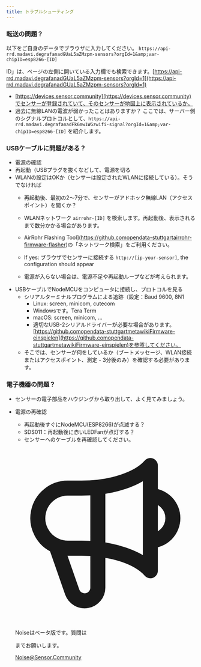 ```yaml
---
title: トラブルシューティング
---
```


### 転送の問題？
以下をご自身のデータでブラウザに入力してください。
`https://api-rrd.madavi.degrafanadGUaL5aZMzpm-sensors?orgId=1&amp;var-chipID=esp8266-[ID]`

ID」は、ページの左側に開いている入力欄でも検索できます。[https://api-rrd.madavi.degrafanadGUaL5aZMzpm-sensors?orgId=1](https://api-rrd.madavi.degrafanadGUaL5aZMzpm-sensors?orgId=1)

* [https://devices.sensor.community](https://devices.sensor.community)でセンサーが登録されていて、そのセンサーが地図上に表示されているか。
* 過去に無線LANの電波が弱かったことはありますか？
  ここでは、サーバー側のシグナルプロトコルとして、`https://api-rrd.madavi.degrafanadFk6mw1WGzwifi-signal?orgId=1&amp;var-chipID=esp8266-[ID]` を紹介します。

### USBケーブルに問題がある？
* 電源の確認
* 再起動（USBプラグを抜くなどして、電源を切る
* WLANの設定はOKか（センサーは設定されたWLANに接続している）。そうでなければ
  * 再起動後、最初の2～7分で、センサーがアドホック無線LAN（アクセスポイント）を開くか？
  * WLANネットワーク `airrohr-[ID]` を検索します。再起動後、表示されるまで数分かかる場合があります。

  * AirRohr Flashing Tool](https://github.comopendata-stuttgartairrohr-firmware-flasher)の「ネットワーク検索」をご利用ください。
  * If yes: ブラウザでセンサーに接続する `http://[ip-your-sensor]`, the configuration should appear
  * 電源が入らない場合は、電源不足や再起動ループなどが考えられます。
* USBケーブルでNodeMCUをコンピュータに接続し、プロトコルを見る
  * シリアルターミナルプログラムによる追跡（設定：Baud 9600, 8N1
    * Linux: screen, minicom, cutecom
    * Windowsです。Tera Term
    * macOS: screen, minicom, ...
    * 適切なUSB-2シリアルドライバーが必要な場合があります。[https://github.comopendata-stuttgartmetawikiFirmware-einspielen](https://github.comopendata-stuttgartmetawikiFirmware-einspielen)を参照してください。
  * そこでは、センサーが何をしているか（ブートメッセージ、WLAN接続またはアクセスポイント、測定 - 3分後のみ）を確認する必要があります。

### 電子機器の問題？
* センサーの電子部品をハウジングから取り出して、よく見てみましょう。
* 電源の再確認
    * 再起動後すぐにNodeMCU(ESP8266)が点滅する？
    * SDS011：再起動後に赤いLEDFanが点灯する？
    * センサーへのケーブルを再確認してください。

  <div class="max-w-screen-xl mx-auto pb-5">
      <div class="p-2 rounded-lg bg-indigo-100 shadow-lg sm:p-3">
      <div class="flex items-center">
            <span class="p-2 rounded-lg bg-indigo-500">
              <svg class="h-8 w-8 text-white" fill="none" viewBox="0 0 24 24" stroke="currentColor">
                <path stroke-linecap="round" stroke-linejoin="round" stroke-width="2" d="M11 5.882V19.24a1.76 1.76 0 01-3.417.592l-2.147-6.15M18 13a3 3 0 100-6M5.436 13.683A4.001 4.001 0 017 6h1.832c4.1 0 7.625-1.234 9.168-3v14c-1.543-1.766-5.067-3-9.168-3H7a3.988 3.988 0 01-1.564-.317z" />
              </svg>
            </span>
        <div class="flex flex-wrap">
          <div class="flex-wrap flex">
            <p class="pt-1 text-indigo-700 font-medium">
                Noiseはベータ版です。質問は<p>までお願いします。</p>
          <a href="mailto:Noise@Sensor.Community" class="ml-1 font-medium underline text-white hover:text-yellow-600">
                  Noise@Sensor.Community</a>
          </div>
           </div>
      </div>
    </div>
  </div>
